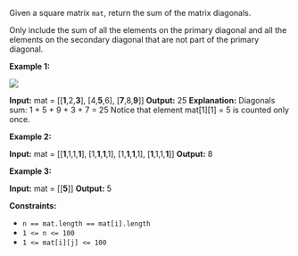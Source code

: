 
Given a square matrix `mat`, return the sum of the matrix diagonals.

Only include the sum of all the elements on the primary diagonal and all the elements on the secondary diagonal that are not part of the primary diagonal.

**Example 1:**

![](https://assets.leetcode.com/uploads/2020/08/14/sample_1911.png)

**Input:** mat = [[**1**,2,**3**],
[4,**5**,6],
[**7**,8,**9**]]
**Output:** 25
**Explanation:** Diagonals sum: 1 + 5 + 9 + 3 + 7 = 25
Notice that element mat[1][1] = 5 is counted only once.

**Example 2:**

**Input:** mat = [[**1**,1,1,**1**],
[1,**1**,**1**,1],
[1,**1**,**1**,1],
[**1**,1,1,**1**]]
**Output:** 8

**Example 3:**

**Input:** mat = [[**5**]]
**Output:** 5

**Constraints:**

-   `n == mat.length == mat[i].length`
-   `1 <= n <= 100`
-   `1 <= mat[i][j] <= 100`